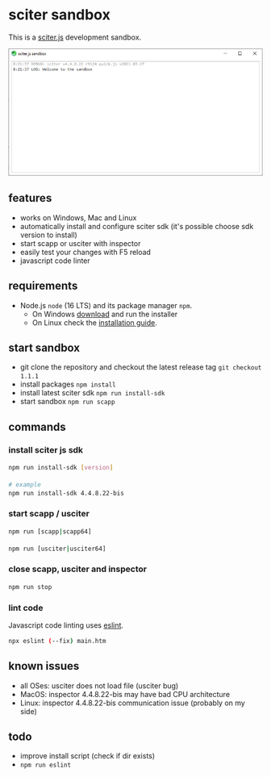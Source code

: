 # sciter sandbox

This is a [sciter.js](https://sciter.com/) development sandbox.

![sciter sandbox screenshot](screenshot.png)

## features

- works on Windows, Mac and Linux
- automatically install and configure sciter sdk (it's possible choose sdk version to install)
- start scapp or usciter with inspector
- easily test your changes with F5 reload
- javascript code linter

## requirements

- Node.js `node` (16 LTS) and its package manager `npm`.
    - On Windows [download](https://nodejs.dev/download/) and run the installer
    - On Linux check the [installation guide](https://www.digitalocean.com/community/tutorials/how-to-install-node-js-on-ubuntu-20-04#option-2-%E2%80%94-installing-node-js-with-apt-using-a-nodesource-ppa).

## start sandbox

- git clone the repository and checkout the latest release tag `git checkout 1.1.1`
- install packages `npm install`
- install latest sciter sdk `npm run install-sdk`
- start sandbox `npm run scapp`

## commands

### install sciter js sdk

```sh
npm run install-sdk [version]

# example
npm run install-sdk 4.4.8.22-bis
```

### start scapp / usciter

```sh
npm run [scapp|scapp64]

npm run [usciter|usciter64]
```

### close scapp, usciter and inspector

```sh
npm run stop
```

### lint code

Javascript code linting uses [eslint](https://github.com/eslint/eslint).

```sh
npx eslint (--fix) main.htm
```

## known issues

- all OSes: usciter does not load file (usciter bug)
- MacOS: inspector 4.4.8.22-bis may have bad CPU architecture
- Linux: inspector 4.4.8.22-bis communication issue (probably on my side)

## todo

- improve install script (check if dir exists)
- `npm run eslint`

